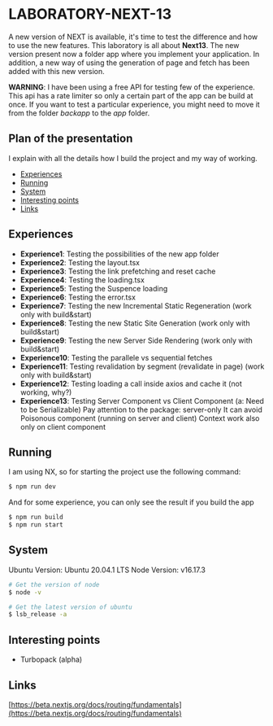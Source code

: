 # LABORATORY-NEXT-13

A new version of NEXT is available, it's time to test the difference and how to use the new features. This laboratory is all about **Next13**. The new version present now a folder app where you implement your application. In addition, a new way of using the generation of page and fetch has been added with this new version.

**WARNING**: I have been using a free API for testing few of the experience. This api has a rate limiter so only a certain part of the app can be build at once. If you want to test a particular experience, you might need to move it from the folder *backapp* to the *app* folder.

## Plan of the presentation

I explain with all the details how I build the project and my way of working.

- [Experiences](#experiences)
- [Running](#running)
- [System](#system)
- [Interesting points](#interesting-points)
- [Links](#links)

## Experiences

- **Experience1**: Testing the possibilities of the new app folder
- **Experience2**: Testing the layout.tsx
- **Experience3**: Testing the link prefetching and reset cache
- **Experience4**: Testing the loading.tsx
- **Experience5**: Testing the Suspence loading
- **Experience6**: Testing the error.tsx
- **Experience7**: Testing the new Incremental Static Regeneration (work only with build&start)
- **Experience8**: Testing the new Static Site Generation (work only with build&start)
- **Experience9**: Testing the new Server Side Rendering (work only with build&start)
- **Experience10**: Testing the parallele vs sequential fetches
- **Experience11**: Testing revalidation by segment (revalidate in page) (work only with build&start)
- **Experience12**: Testing loading a call inside axios and cache it (not working, why?)
- **Experience13**: Testing Server Component vs Client Component (a: Need to be Serializable)
  Pay attention to the package: server-only
  It can avoid Poisonous component (running on server and client)
  Context work also only on client component

## Running

I am using NX, so for starting the project use the following command:

```bash
$ npm run dev
```

And for some experience, you can only see the result if you build the app

```bash
$ npm run build
$ npm run start
```

## System

Ubuntu Version: Ubuntu 20.04.1 LTS
Node Version: v16.17.3

```bash
# Get the version of node
$ node -v

# Get the latest version of ubuntu
$ lsb_release -a
```

## Interesting points

- Turbopack (alpha)

## Links

[https://beta.nextjs.org/docs/routing/fundamentals](https://beta.nextjs.org/docs/routing/fundamentals)
